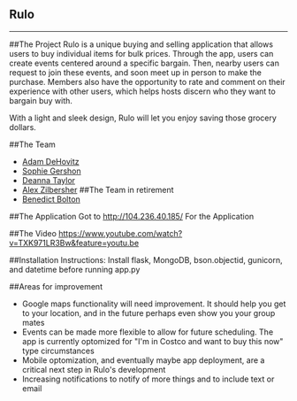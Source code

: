 Rulo
-------------
-------------


##The Project
Rulo is a unique buying and selling application that allows users to buy individual items for bulk prices. Through the app, users can create events centered around a specific bargain. Then, nearby users can request to join these events, and soon meet up in person to make the purchase. Members also have the opportunity to rate and comment on their experience with other users, which helps hosts discern who they want to bargain buy with.

With a light and sleek design, Rulo will let you enjoy saving those grocery dollars.

##The Team
* [Adam DeHovitz](https://github.com/adamdehovitz) 
* [Sophie Gershon](https://github.com/sophgersh) 
* [Deanna Taylor](https://github.com/deannataylor) 
* [Alex Zilbersher](https://github.com/zilby) 
##The Team in retirement
* [Benedict Bolton](https://github.com/benedict-bolton) 


##The Application
Got to <url>http://104.236.40.185/</url> For the Application

##The Video
https://www.youtube.com/watch?v=TXK971LR3Bw&feature=youtu.be

##Installation Instructions:
Install flask, MongoDB, bson.objectid, gunicorn, and datetime before running app.py

##Areas for improvement
* Google maps functionality will need improvement. It should help you get to your location, and in the future perhaps even show you your group mates
* Events can be made more flexible to allow for future scheduling. The app is currently optomized for "I'm in Costco and want to buy this now" type circumstances
* Mobile optomization, and eventually maybe app deployment, are a critical next step in Rulo's development
* Increasing notifications to notify of more things and to include text or email 
